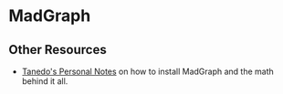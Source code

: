 # MadGraph

## Other Resources

- [Tanedo's Personal Notes](https://www.physics.uci.edu/~tanedo/files/notes/ColliderMadgraph.pdf)
on how to install MadGraph and the math behind it all.

